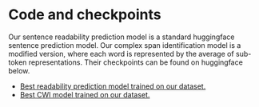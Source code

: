 
# Code and checkpoints

Our sentence readability prediction model is a standard huggingface sentence prediction model. Our complex span identification model is a modified version, where each word is represented by the average of sub-token representations. Their checkpoints can be found on huggingface below.

- [Best readability prediction model trained on our dataset.](https://huggingface.co/chaojiang06/medreadme_medical_sentence_readability_prediction_CWI)
- [Best CWI model trained on our dataset.](https://huggingface.co/chaojiang06/medreadme_medical_complex_span_identification_CWI)
